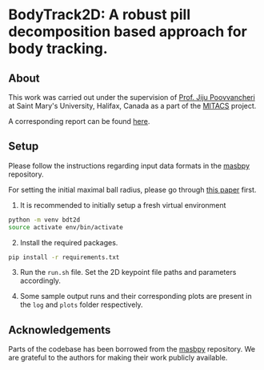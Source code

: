 # BodyTrack2D: A robust pill decomposition based approach for body tracking.

## About

This work was carried out under the supervision of [Prof. Jiju Poovvancheri](https://cs.smu.ca/~jiju/index.php/group-2/) at Saint Mary's University, Halifax, Canada as a part of the [MITACS](https://www.mitacs.ca/en/programs/globalink/globalink-research-internship) project.

A corresponding report can be found [here](https://sarosijbose.github.io/files/MITACS_final_report_sarosij_bose.pdf).

## Setup

Please follow the instructions regarding input data formats in the [masbpy](https://github.com/tudelft3d/masbpy) repository.

For setting the initial maximal ball radius, please go through [this paper](https://www.researchgate.net/publication/220067310_3D_medial_axis_point_approximation_using_nearest_neighbors_and_the_normal_field?enrichId=rgreq-bf4d8ed261be54f8ced4e12e3da0b6e2-XXX&enrichSource=Y292ZXJQYWdlOzIyMDA2NzMxMDtBUzoxMDM5ODkzMjAzNTU4NTRAMTQwMTgwNDM5NDgzMA%3D%3D&el=1_x_3&_esc=publicationCoverPdf) first.

1. It is recommended to initially setup a fresh virtual environment
```bash
python -m venv bdt2d
source activate env/bin/activate
```
2. Install the required packages.

```bash
pip install -r requirements.txt
```
3. Run the ```run.sh``` file. Set the 2D keypoint file paths and parameters accordingly.

4. Some sample output runs and their corresponding plots are present in the ```log``` and ```plots``` folder respectively.

## Acknowledgements

Parts of the codebase has been borrowed from the [masbpy](https://github.com/tudelft3d/masbpy) repository. We are grateful to the authors for making their work publicly available. 
